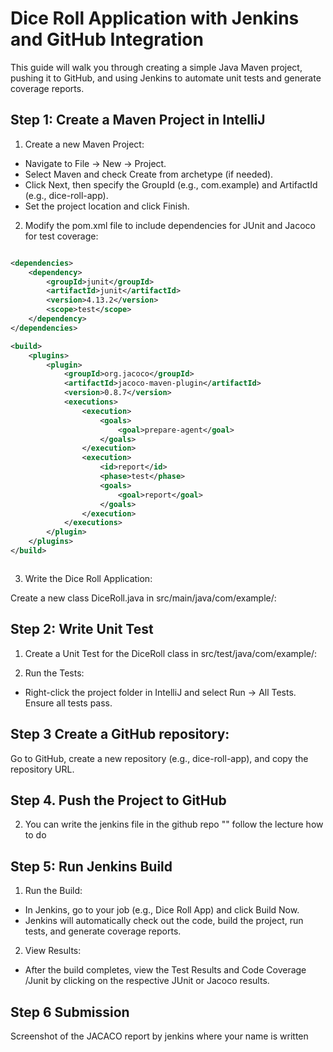 # Dice Roll Application with Jenkins and GitHub Integration
This guide will walk you through creating a simple Java Maven project, pushing it to GitHub, and using Jenkins to automate unit tests and generate coverage reports.

## Step 1: Create a Maven Project in IntelliJ

1. Create a new Maven Project:
- Navigate to File -> New -> Project.
- Select Maven and check Create from archetype (if needed).
- Click Next, then specify the GroupId (e.g., com.example) and ArtifactId (e.g., dice-roll-app).
- Set the project location and click Finish.

2. Modify the pom.xml file to include dependencies for JUnit and Jacoco for test coverage:

```xml

<dependencies>
    <dependency>
        <groupId>junit</groupId>
        <artifactId>junit</artifactId>
        <version>4.13.2</version>
        <scope>test</scope>
    </dependency>
</dependencies>

<build>
    <plugins>
        <plugin>
            <groupId>org.jacoco</groupId>
            <artifactId>jacoco-maven-plugin</artifactId>
            <version>0.8.7</version>
            <executions>
                <execution>
                    <goals>
                        <goal>prepare-agent</goal>
                    </goals>
                </execution>
                <execution>
                    <id>report</id>
                    <phase>test</phase>
                    <goals>
                        <goal>report</goal>
                    </goals>
                </execution>
            </executions>
        </plugin>
    </plugins>
</build>



```
3. Write the Dice Roll Application:

Create a new class DiceRoll.java in src/main/java/com/example/:


## Step 2: Write Unit Test
1. Create a Unit Test for the DiceRoll class in src/test/java/com/example/:



2. Run the Tests:

- Right-click the project folder in IntelliJ and select Run -> All Tests. Ensure all tests pass.

## Step 3 Create a GitHub repository:

Go to GitHub, create a new repository (e.g., dice-roll-app), and copy the repository URL.

## Step 4. Push the Project to GitHub



2. You can write the jenkins file in the github repo "" follow the lecture how to do



## Step 5: Run Jenkins Build
1. Run the Build:

- In Jenkins, go to your job (e.g., Dice Roll App) and click Build Now.
- Jenkins will automatically check out the code, build the project, run tests, and generate coverage reports.

2. View Results:

- After the build completes, view the Test Results and Code Coverage /Junit  by clicking on the respective JUnit or Jacoco results.

## Step 6 Submission
Screenshot of the JACACO report by jenkins where your name is written








